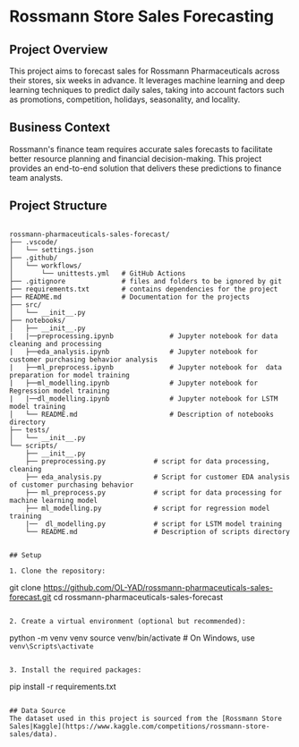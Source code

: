 # Rossmann Store Sales Forecasting

## Project Overview
This project aims to forecast sales for Rossmann Pharmaceuticals across their stores, six weeks in advance. It leverages machine learning and deep learning techniques to predict daily sales, taking into account factors such as promotions, competition, holidays, seasonality, and locality.

## Business Context
Rossmann's finance team requires accurate sales forecasts to facilitate better resource planning and financial decision-making. This project provides an end-to-end solution that delivers these predictions to finance team analysts.

## Project Structure

```plaintext

rossmann-pharmaceuticals-sales-forecast/
├── .vscode/
│   └── settings.json
├── .github/
│   └── workflows/
│       └── unittests.yml   # GitHub Actions
├── .gitignore              # files and folders to be ignored by git
├── requirements.txt        # contains dependencies for the project
├── README.md               # Documentation for the projects
├── src/
│   └── __init__.py
├── notebooks/
│   ├── __init__.py
|   |──preprocessing.ipynb              # Jupyter notebook for data cleaning and processing 
|   ├──eda_analysis.ipynb               # Jupyter notebook for customer purchasing behavior analysis 
|   ├──ml_preprocess.ipynb              # Jupyter notebook for  data preparation for model training 
|   ├──ml_modelling.ipynb               # Jupyter notebook for Regression model training 
|   |──dl_modelling.ipynb               # Jupyter notebook for LSTM model training 
│   └── README.md                       # Description of notebooks directory 
├── tests/
│   └── __init__.py
└── scripts/
    ├── __init__.py
    ├── preprocessing.py            # script for data processing, cleaning
    ├── eda_analysis.py             # Script for customer EDA analysis of customer purchasing behavior
    ├── ml_preprocess.py            # script for data processing for machine learning model
    ├── ml_modelling.py             # script for regression model training
    |──  dl_modelling.py            # script for LSTM model training 
    └── README.md                   # Description of scripts directory
    
```

```
## Setup

1. Clone the repository:
   ```
   git clone https://github.com/OL-YAD/rossmann-pharmaceuticals-sales-forecast.git
   cd rossmann-pharmaceuticals-sales-forecast
   ```

2. Create a virtual environment (optional but recommended):
   ```
   python -m venv venv
   source venv/bin/activate  # On Windows, use `venv\Scripts\activate`
   ```

3. Install the required packages:
   ```
   pip install -r requirements.txt
   ```

## Data Source
The dataset used in this project is sourced from the [Rossmann Store Sales|Kaggle](https://www.kaggle.com/competitions/rossmann-store-sales/data).